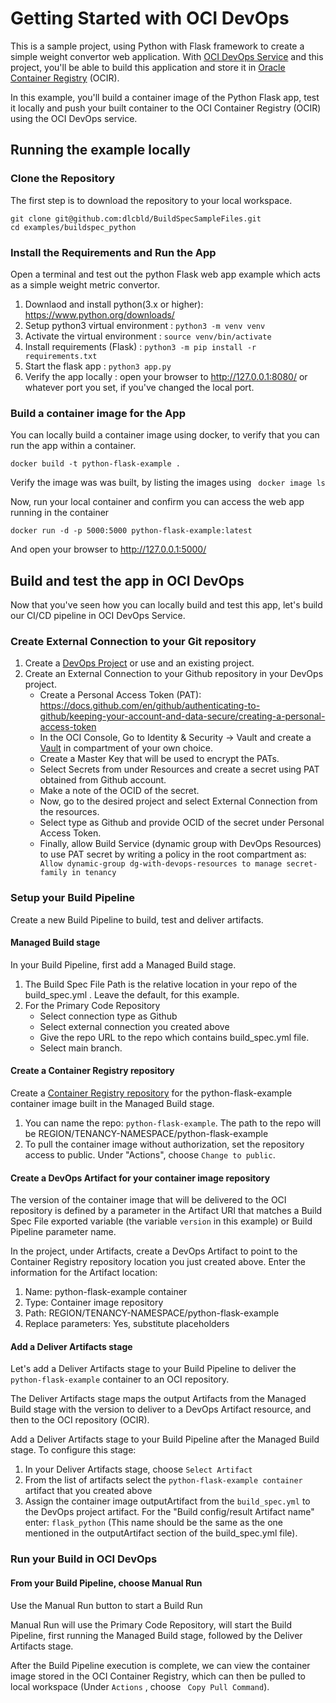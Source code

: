 # Getting Started with OCI DevOps
This is a sample project, using Python with Flask framework to create a simple weight convertor web application. With [OCI DevOps Service](https://www.oracle.com/devops/devops-service/) and this project, you'll be able to build this application and store it in [Oracle Container Registry](https://docs.oracle.com/en-us/iaas/Content/Registry/Concepts/registryoverview.htm) (OCIR).

In this example, you'll build a container image of the Python Flask app, test it locally and push your built container to the OCI Container Registry (OCIR) using the OCI DevOps service.

## Running the example locally 

### Clone the Repository 
The first step is to download the repository to your local workspace.

```
git clone git@github.com:dlcbld/BuildSpecSampleFiles.git
cd examples/buildspec_python
```

### Install the Requirements and Run the App
Open a terminal and test out the python Flask web app example which acts as a simple weight metric convertor.

1. Downlaod and install python(3.x or higher): https://www.python.org/downloads/
2. Setup python3 virtual environment : ``` python3 -m venv venv ```
3. Activate the virtual environment : ```source venv/bin/activate ``` 
4. Install requirements (Flask) : ``` python3 -m pip install -r requirements.txt ```
5. Start the flask app : ``` python3 app.py ```
6. Verify the app locally : open your browser to http://127.0.0.1:8080/ or whatever port you set, if you've changed the local port.

### Build a container image for the App
You can locally build a container image using docker, to verify that you can run the app within a container.

```
docker build -t python-flask-example .
```

Verify the image was was built, by listing the images using ``` docker image ls```

Now, run your local container and confirm you can access the web app running in the container
```
docker run -d -p 5000:5000 python-flask-example:latest
```

And open your browser to http://127.0.0.1:5000/ 


## Build and test the app in OCI DevOps

Now that you've seen how you can locally build and test this app, let's build our CI/CD pipeline in OCI DevOps Service.

### Create External Connection to your Git repository 

1. Create a [DevOps Project](https://docs.oracle.com/en-us/iaas/Content/devops/using/devops_projects.htm) or use and an existing project. 
2. Create an External Connection to your Github repository in your DevOps project.
   - Create a Personal Access Token (PAT): https://docs.github.com/en/github/authenticating-to-github/keeping-your-account-and-data-secure/creating-a-personal-access-token
   - In the OCI Console, Go to Identity & Security -> Vault and create a [Vault]( https://docs.oracle.com/en-us/iaas/Content/KeyManagement/Concepts/keyoverview.htm) in compartment of your own choice.
   - Create a Master Key that will be used to encrypt the PATs. 
   - Select Secrets from under Resources and create a secret using PAT obtained from Github account.
   - Make a note of the OCID of the secret.
   - Now, go to the desired project and select External Connection from the resources.
   - Select type as Github and provide OCID of the secret under Personal Access Token.
   - Finally, allow Build Service (dynamic group with DevOps Resources) to use PAT secret by writing a policy in the root compartment as: ``` Allow dynamic-group dg-with-devops-resources to manage secret-family in tenancy```

### Setup your Build Pipeline

Create a new Build Pipeline to build, test and deliver artifacts. 

#### Managed Build stage

In your Build Pipeline, first add a Managed Build stage. 

1. The Build Spec File Path is the relative location in your repo of the build_spec.yml . Leave the default, for this example. 
2. For the Primary Code Repository 
   - Select connection type as Github
   - Select external connection you created above
   - Give the repo URL to the repo which contains build_spec.yml file.
   - Select main branch.

#### Create a Container Registry repository

Create a [Container Registry repository](https://docs.oracle.com/en-us/iaas/Content/Registry/Tasks/registrycreatingarepository.htm) for the python-flask-example container image built in the Managed Build stage.
1. You can name the repo: ```python-flask-example```. The path to the repo will be REGION/TENANCY-NAMESPACE/python-flask-example
2. To pull the container image without authorization, set the repository access to public. Under "Actions", choose ```Change to public```.

#### Create a DevOps Artifact for your container image repository

The version of the container image that will be delivered to the OCI repository is defined by a parameter in the Artifact URI that matches a Build Spec File exported variable (the variable ```version``` in this example) or Build Pipeline parameter name.

In the project, under Artifacts, create a DevOps Artifact to point to the Container Registry repository location you just created above. Enter the information for the Artifact location:

1. Name: python-flask-example container
2. Type: Container image repository
3. Path: REGION/TENANCY-NAMESPACE/python-flask-example
4. Replace parameters: Yes, substitute placeholders

#### Add a Deliver Artifacts stage

Let's add a Deliver Artifacts stage to your Build Pipeline to deliver the ```python-flask-example``` container to an OCI repository.

The Deliver Artifacts stage maps the output Artifacts from the Managed Build stage with the version to deliver to a DevOps Artifact resource, and then to the OCI repository (OCIR).

Add a Deliver Artifacts stage to your Build Pipeline after the Managed Build stage. To configure this stage:

1. In your Deliver Artifacts stage, choose ```Select Artifact```
2. From the list of artifacts select the ```python-flask-example container``` artifact that you created above
3. Assign the container image outputArtifact from the ```build_spec.yml``` to the DevOps project artifact. For the "Build config/result Artifact name" enter: ```flask_python``` (This name should be the same as the one mentioned in the outputArtifact section of the build_spec.yml file).

### Run your Build in OCI DevOps

#### From your Build Pipeline, choose Manual Run

Use the Manual Run button to start a Build Run

Manual Run will use the Primary Code Repository, will start the Build Pipeline, first running the Managed Build stage, followed by the Deliver Artifacts stage.

After the Build Pipeline execution is complete, we can view the container image stored in the OCI Container Registry, which can then be pulled to local workspace (Under ```Actions``` , choose ``` Copy Pull Command```).






